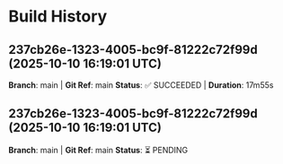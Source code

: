 # Build History

## 237cb26e-1323-4005-bc9f-81222c72f99d (2025-10-10 16:19:01 UTC)
**Branch**: main | **Git Ref**: main
**Status**: ✅ SUCCEEDED | **Duration**: 17m55s

## 237cb26e-1323-4005-bc9f-81222c72f99d (2025-10-10 16:19:01 UTC)
**Branch**: main | **Git Ref**: main
**Status**: ⏳ PENDING

